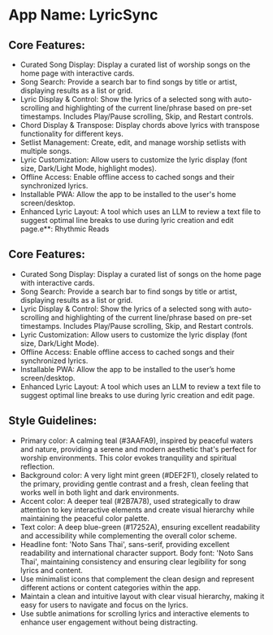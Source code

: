 # **App Name**: LyricSync

## Core Features:

- Curated Song Display: Display a curated list of worship songs on the home page with interactive cards.
- Song Search: Provide a search bar to find songs by title or artist, displaying results as a list or grid.
- Lyric Display & Control: Show the lyrics of a selected song with auto-scrolling and highlighting of the current line/phrase based on pre-set timestamps. Includes Play/Pause scrolling, Skip, and Restart controls.
- Chord Display & Transpose: Display chords above lyrics with transpose functionality for different keys.
- Setlist Management: Create, edit, and manage worship setlists with multiple songs.
- Lyric Customization: Allow users to customize the lyric display (font size, Dark/Light Mode, highlight modes).
- Offline Access: Enable offline access to cached songs and their synchronized lyrics.
- Installable PWA: Allow the app to be installed to the user's home screen/desktop.
- Enhanced Lyric Layout: A tool which uses an LLM to review a text file to suggest optimal line breaks to use during lyric creation and edit page.e\*\*: Rhythmic Reads

## Core Features:

- Curated Song Display: Display a curated list of songs on the home page with interactive cards.
- Song Search: Provide a search bar to find songs by title or artist, displaying results as a list or grid.
- Lyric Display & Control: Show the lyrics of a selected song with auto-scrolling and highlighting of the current line/phrase based on pre-set timestamps. Includes Play/Pause scrolling, Skip, and Restart controls.
- Lyric Customization: Allow users to customize the lyric display (font size, Dark/Light Mode).
- Offline Access: Enable offline access to cached songs and their synchronized lyrics.
- Installable PWA: Allow the app to be installed to the user’s home screen/desktop.
- Enhanced Lyric Layout: A tool which uses an LLM to review a text file to suggest optimal line breaks to use during lyric creation and edit page.

## Style Guidelines:

- Primary color: A calming teal (#3AAFA9), inspired by peaceful waters and nature, providing a serene and modern aesthetic that's perfect for worship environments. This color evokes tranquility and spiritual reflection.
- Background color: A very light mint green (#DEF2F1), closely related to the primary, providing gentle contrast and a fresh, clean feeling that works well in both light and dark environments.
- Accent color: A deeper teal (#2B7A78), used strategically to draw attention to key interactive elements and create visual hierarchy while maintaining the peaceful color palette.
- Text color: A deep blue-green (#17252A), ensuring excellent readability and accessibility while complementing the overall color scheme.
- Headline font: 'Noto Sans Thai', sans-serif, providing excellent readability and international character support. Body font: 'Noto Sans Thai', maintaining consistency and ensuring clear legibility for song lyrics and content.
- Use minimalist icons that complement the clean design and represent different actions or content categories within the app.
- Maintain a clean and intuitive layout with clear visual hierarchy, making it easy for users to navigate and focus on the lyrics.
- Use subtle animations for scrolling lyrics and interactive elements to enhance user engagement without being distracting.
